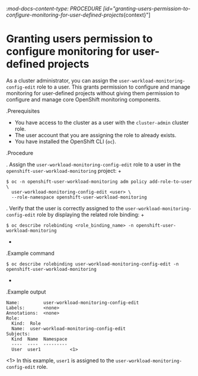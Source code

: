 :_mod-docs-content-type: PROCEDURE
[id="granting-users-permission-to-configure-monitoring-for-user-defined-projects_{context}"]
# Granting users permission to configure monitoring for user-defined projects

As a cluster administrator, you can assign the `user-workload-monitoring-config-edit` role to a user. This grants permission to configure and manage monitoring for user-defined projects without giving them permission to configure and manage core OpenShift monitoring components.

.Prerequisites

* You have access to the cluster as a user with the `cluster-admin` cluster role.
* The user account that you are assigning the role to already exists.
* You have installed the OpenShift CLI (`oc`).

.Procedure

. Assign the `user-workload-monitoring-config-edit` role to a user in the `openshift-user-workload-monitoring` project:
+

```terminal
$ oc -n openshift-user-workload-monitoring adm policy add-role-to-user \
  user-workload-monitoring-config-edit <user> \
  --role-namespace openshift-user-workload-monitoring

```

. Verify that the user is correctly assigned to the `user-workload-monitoring-config-edit` role by displaying the related role binding:
+

```terminal
$ oc describe rolebinding <role_binding_name> -n openshift-user-workload-monitoring

```
+
.Example command

```terminal
$ oc describe rolebinding user-workload-monitoring-config-edit -n openshift-user-workload-monitoring

```
+
.Example output

```terminal
Name:         user-workload-monitoring-config-edit
Labels:       <none>
Annotations:  <none>
Role:
  Kind:  Role
  Name:  user-workload-monitoring-config-edit
Subjects:
  Kind  Name  Namespace
  ----  ----  ---------
  User  user1           <1>

```
<1> In this example, `user1` is assigned to the `user-workload-monitoring-config-edit` role.
